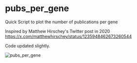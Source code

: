 # pubs_per_gene
Quick Script to plot the number of publications per gene

Inspired by Matthew Hirschey's Twitter post in 2020
https://x.com/matthewhirschey/status/1235948462673260544

Code updated slightly. 

![pubs_per_gene](https://github.com/nikvan/pubs_per_gene/assets/11512398/120369d0-a3ed-43bb-8050-ba9c2c17f275)
